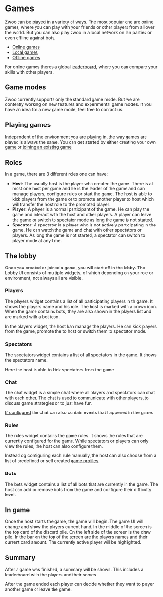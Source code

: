 # Games

Zwoo can be played in a variety of ways. The most popular one are online games, where you can play with your friends or other players from all over the world. But you can also play zwoo in a local network on lan parties or even offline against bots.

- [Online games](./online-games)
- [Local games](./local-games)
- [Offline games](./offline-games)

For online games theres a global [leaderboard](./leaderboard), where you can compare your skills with other players. 

## Game modes

Zwoo currently supports only the standard game mode. But we are contently working on new features and experimental game modes. If you have an idea for a new game mode, feel free to contact us.

## Playing games

Independent of the environment you are playing in, the way games are played is always the same. You can get started by either [creating your own game](#todo) or [joining an existing game](#todo).

## Roles

In a game, there are 3 different roles one can have:

- **Host**: The usually host is the player who created the game. There is at most one host per game and he is the leader of the game and can manage players, configure rules or start the game. The host is able to kick players from the game or to promote another player to host which will transfer the host role to the promoted player.
- **Player**: A player is a normal participant of the game. He can play the game and interact with the host and other players. A player can leave the game or switch to spectator mode as long the game is not started.
- **Specator**: A spectator is a player who is not actively participating in the game. He can watch the game and chat with other spectators or players. As long the game is not started, a spectator can switch to player mode at any time.

## The lobby

Once you created or joined a game, you will start off in the lobby. The Lobby UI consists of multiple widgets, of which depending on your role or environment, not always all are visible.

### Players

The players widget contains a list of all participating players in th game. It shows the players name and his role. The host is marked with a crown icon. When the game contains bots, they are also shown in the players list and are marked with a bot icon.

In the players widget, the host kan manage the players. He can kick players from the game, promote the to host or switch them to spectator mode.

### Spectators

The spectators widget contains a list of all spectators in the game. It shows the spectators name. 

Here the host is able to kick spectators from the game.

### Chat

The chat widget is a simple chat where all players and spectators can chat with each other. The chat is used to communicate with other players, to discuss game strategies or to just have fun.

[If configured](#todo) the chat can also contain events that happened in the game.

### Rules

The rules widget contains the game rules. It shows the rules that are currently configured for the game. While spectators or players can only view the rules, the host can also configure them.

Instead og configuring each rule manually, the host can also choose from a list of predefined or self created [game profiles](./game-profiles).

### Bots

The bots widget contains a list of all bots that are currently in the game.  The host can add or remove bots from the game and configure their difficulty level.

## In game

Once the host starts the game, the game will begin. The game UI will change and show the players current hand. In the middle of the screen is the top card of the discard pile. On the left side of the screen is the draw pile. In the bar on the top of the screen are the players names and their current card amount. The currently active player will be highlighted.

## Summary

After a game was finished, a summary will be shown. This includes a leaderboard with the players and their scores.

After the game ended each player can decide whether they want to player another game or leave the game.